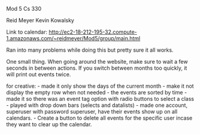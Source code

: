 Mod 5 
Cs 330


Reid Meyer
Kevin Kowalsky

Link to calendar: http://ec2-18-212-195-32.compute-1.amazonaws.com/~reidmeyer/Mod5/group/main.html


Ran into many problems while doing this but pretty sure it all works.

One small thing. When going around the website, make sure to wait a few seconds in between actions. If you switch between months too quickly, it will print out events twice.


for creative:
    - made it only show the days of the current month
    - make it not display the empty row when not needed
    - the events are sorted by time
    - made it so there was an event tag option with radio buttons to select a class
    - played with drop down bars (selects and datalists)
    - made one account, superuser with password superuser, have their events show up on all calendars.
    - Create a button to delete all events for the specific user incase they want to clear up the calendar. 